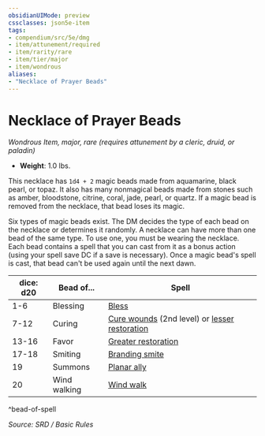 ```yaml
---
obsidianUIMode: preview
cssclasses: json5e-item
tags:
- compendium/src/5e/dmg
- item/attunement/required
- item/rarity/rare
- item/tier/major
- item/wondrous
aliases: 
- "Necklace of Prayer Beads"
---
```

# Necklace of Prayer Beads
*Wondrous Item, major, rare (requires attunement by a cleric, druid, or paladin)*  

- **Weight**: 1.0 lbs.

This necklace has `1d4 + 2` magic beads made from aquamarine, black pearl, or topaz. It also has many nonmagical beads made from stones such as amber, bloodstone, citrine, coral, jade, pearl, or quartz. If a magic bead is removed from the necklace, that bead loses its magic.

Six types of magic beads exist. The DM decides the type of each bead on the necklace or determines it randomly. A necklace can have more than one bead of the same type. To use one, you must be wearing the necklace. Each bead contains a spell that you can cast from it as a bonus action (using your spell save DC if a save is necessary). Once a magic bead's spell is cast, that bead can't be used again until the next dawn.

| dice: d20 | Bead of... | Spell |
|-----------|------------|-------|
| 1-6 | Blessing | [Bless](compendium/spells/bless.md) |
| 7-12 | Curing | [Cure wounds](compendium/spells/cure-wounds.md) (2nd level) or [lesser restoration](compendium/spells/lesser-restoration.md) |
| 13-16 | Favor | [Greater restoration](compendium/spells/greater-restoration.md) |
| 17-18 | Smiting | [Branding smite](compendium/spells/branding-smite.md) |
| 19 | Summons | [Planar ally](compendium/spells/planar-ally.md) |
| 20 | Wind walking | [Wind walk](compendium/spells/wind-walk.md) |
^bead-of-spell

*Source: SRD / Basic Rules*